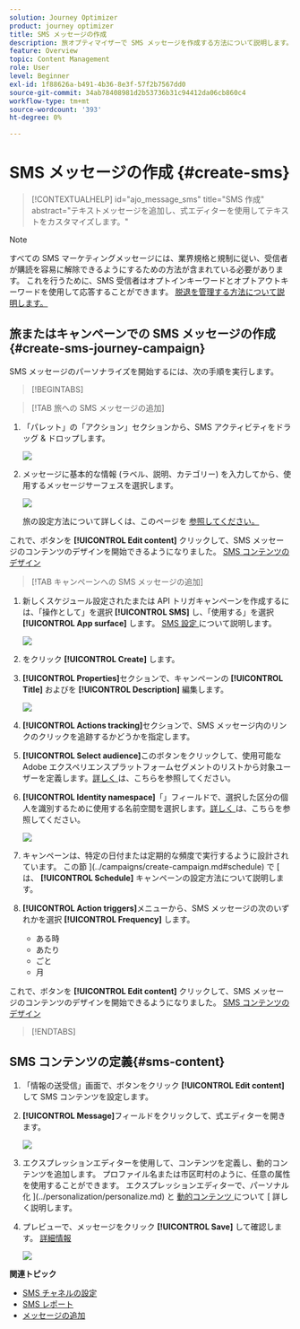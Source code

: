 ```yaml
---
solution: Journey Optimizer
product: journey optimizer
title: SMS メッセージの作成
description: 旅オプティマイザーで SMS メッセージを作成する方法について説明します。
feature: Overview
topic: Content Management
role: User
level: Beginner
exl-id: 1f88626a-b491-4b36-8e3f-57f2b7567dd0
source-git-commit: 34ab78408981d2b53736b31c94412da06cb860c4
workflow-type: tm+mt
source-wordcount: '393'
ht-degree: 0%

---
```


# SMS メッセージの作成 {#create-sms}

>[!CONTEXTUALHELP]
>id="ajo_message_sms"
>title="SMS 作成"
>abstract="テキストメッセージを追加し、式エディターを使用してテキストをカスタマイズします。"

>[!NOTE]
>
>すべての SMS マーケティングメッセージには、業界規格と規制に従い、受信者が購読を容易に解除できるようにするための方法が含まれている必要があります。 これを行うために、SMS 受信者はオプトインキーワードとオプトアウトキーワードを使用して応答することができます。 [脱退を管理する方法について説明します。](../privacy/opt-out.md#sms-opt-out-management-sms-opt-out-management)

## 旅またはキャンペーンでの SMS メッセージの作成 {#create-sms-journey-campaign}

SMS メッセージのパーソナライズを開始するには、次の手順を実行します。

>[!BEGINTABS]

>[!TAB 旅への SMS メッセージの追加]

1. 「パレット」の「アクション」セクションから、SMS アクティビティをドラッグ &amp; ドロップします。

   ![](assets/sms_create_1.png)

1. メッセージに基本的な情報 (ラベル、説明、カテゴリー) を入力してから、使用するメッセージサーフェスを選択します。

   ![](assets/sms_create_2.png)

   旅の設定方法について詳しくは、このページを [ 参照してください。](../building-journeys/journey-gs.md)

これで、ボタンを **[!UICONTROL Edit content]** クリックして、SMS メッセージのコンテンツのデザインを開始できるようになりました。 [SMS コンテンツのデザイン](#sms-content)

>[!TAB キャンペーンへの SMS メッセージの追加]

1. 新しくスケジュール設定されたまたは API トリガキャンペーンを作成するには、「操作として」を選択 **[!UICONTROL SMS]** し、「使用する」を選択 **[!UICONTROL App surface]** します。 [SMS 設定 ](sms-configuration.md) について説明します。

   ![](assets/sms_create_3.png)

1. をクリック **[!UICONTROL Create]** します。

1. **[!UICONTROL Properties]**&#x200B;セクションで、キャンペーンの **[!UICONTROL Title]** およびを **[!UICONTROL Description]** 編集します。

   ![](assets/sms_create_4.png)

1. **[!UICONTROL Actions tracking]**&#x200B;セクションで、SMS メッセージ内のリンクのクリックを追跡するかどうかを指定します。

1. **[!UICONTROL Select audience]**&#x200B;このボタンをクリックして、使用可能な Adobe エクスペリエンスプラットフォームセグメントのリストから対象ユーザーを定義します。[詳しく ](../segment/about-segments.md) は、こちらを参照してください。

1. **[!UICONTROL Identity namespace]**「」フィールドで、選択した区分の個人を識別するために使用する名前空間を選択します。[詳しく ](../event/about-creating.md#select-the-namespace) は、こちらを参照してください。

   ![](assets/sms_create_5.png)

1. キャンペーンは、特定の日付または定期的な頻度で実行するように設計されています。 この節 ](../campaigns/create-campaign.md#schedule) で [ は、 **[!UICONTROL Schedule]** キャンペーンの設定方法について説明します。

1. **[!UICONTROL Action triggers]**&#x200B;メニューから、SMS メッセージの次のいずれかを選択 **[!UICONTROL Frequency]** します。

   * ある時
   * あたり
   * ごと
   * 月

これで、ボタンを **[!UICONTROL Edit content]** クリックして、SMS メッセージのコンテンツのデザインを開始できるようになりました。 [SMS コンテンツのデザイン](#sms-content)

>[!ENDTABS]

## SMS コンテンツの定義{#sms-content}

1. 「情報の送受信」画面で、ボタンをクリック **[!UICONTROL Edit content]** して SMS コンテンツを設定します。

1. **[!UICONTROL Message]**&#x200B;フィールドをクリックして、式エディターを開きます。

   ![](assets/sms-content.png)

1. エクスプレッションエディターを使用して、コンテンツを定義し、動的コンテンツを追加します。 プロファイル名または市区町村のように、任意の属性を使用することができます。 エクスプレッションエディターで、パーソナル化 ](../personalization/personalize.md) と [ 動的コンテンツ ](../personalization/get-started-dynamic-content.md) について [ 詳しく説明します。

1. プレビューで、メッセージをクリック **[!UICONTROL Save]** して確認します。 [詳細情報](send-sms.md)

   ![](assets/sms-content-preview.png)

**関連トピック**

* [SMS チャネルの設定](sms-configuration.md)
* [SMS レポート](../reports/journey-global-report.md#sms-global)
* [メッセージの追加](../building-journeys/journeys-message.md)
